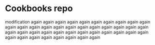 # Cookbooks repo

modification again again again again again again again again again again again again again again again again again again again again again again again again again again again again again again again again again again again again again again again again again again